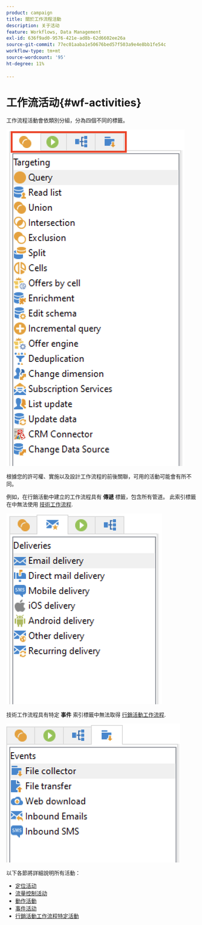 ```yaml
---
product: campaign
title: 關於工作流程活動
description: 关于活动
feature: Workflows, Data Management
exl-id: 636f9ad0-9576-421e-ad8b-62d6602ee26a
source-git-commit: 77ec01aaba1e50676bed57f503a9e4e8bb1fe54c
workflow-type: tm+mt
source-wordcount: '95'
ht-degree: 11%

---
```


# 工作流活动{#wf-activities}

工作流程活動會依類別分組，分為四個不同的標籤。

![](assets/wf-activity-tabs.png)

根據您的許可權、實施以及設計工作流程的前後關聯，可用的活動可能會有所不同。

例如，在行銷活動中建立的工作流程具有 **傳遞** 標籤，包含所有管道。 此索引標籤在中無法使用 [技術工作流程](technical-workflows.md).

![](assets/campaign-wf-activities.png)

技術工作流程具有特定 **事件** 索引標籤中無法取得 [行銷活動工作流程](campaign-workflows.md).

![](assets/tech-wf-activities.png)

以下各節將詳細說明所有活動：

* [定位活动](targeting-activities.md)
* [流量控制活动](flow-control-activities.md)
* [動作活動](action-activities.md)
* [事件活动](event-activities.md)
* [行銷活動工作流程特定活動](../campaigns/marketing-campaign-deliveries.md)
